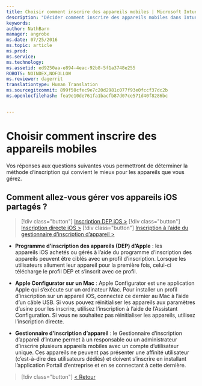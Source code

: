 ```yaml
---
title: Choisir comment inscrire des appareils mobiles | Microsoft Intune
description: "Décider comment inscrire des appareils mobiles dans Intune en répondant à quelques questions simples"
keywords: 
author: NathBarn
manager: angrobe
ms.date: 07/25/2016
ms.topic: article
ms.prod: 
ms.service: 
ms.technology: 
ms.assetid: ed9250aa-e894-4eac-92b8-5f1a3748e255
ROBOTS: NOINDEX,NOFOLLOW
ms.reviewer: dagerrit
translationtype: Human Translation
ms.sourcegitcommit: 899f50cfec9e7c20d2981c077f93e0fccf37dc2b
ms.openlocfilehash: fea9e10de761fa1bacfb87d07ce571d40f8286bc


---
```

# Choisir comment inscrire des appareils mobiles

Vos réponses aux questions suivantes vous permettront de déterminer la méthode d’inscription qui convient le mieux pour les appareils que vous gérez.


## **Comment allez-vous gérer vos appareils iOS partagés ?**

  > [!div class="button"]
  [Inscription DEP iOS >](/intune/deploy-use/ios-device-enrollment-program-in-microsoft-intune)
  > [!div class="button"]
  [Inscription directe iOS >](/intune/deploy-use/ios-direct-enrollment-in-microsoft-intune)
  > [!div class="button"]
  [Inscription à l’aide du gestionnaire d’inscription d’appareil >](/intune/deploy-use/enroll-corporate-owned-devices-with-the-device-enrollment-manager-in-microsoft-intune)

  - **Programme d’inscription des appareils (DEP) d’Apple** : les appareils iOS achetés ou gérés à l’aide du programme d’inscription des appareils peuvent être ciblés avec un profil d’inscription. Lorsque les utilisateurs allument leur appareil pour la première fois, celui-ci télécharge le profil DEP et s’inscrit avec ce profil.

  - **Apple Configurator sur un Mac** : Apple Configurator est une application Apple qui s’exécute sur un ordinateur Mac. Pour installer un profil d’inscription sur un appareil iOS, connectez ce dernier au Mac à l’aide d’un câble USB. Si vous pouvez réinitialiser les appareils aux paramètres d’usine pour les inscrire, utilisez l’inscription à l’aide de l’Assistant Configuration. Si vous ne souhaitez pas réinitialiser les appareils, utilisez l’inscription directe.

  - **Gestionnaire d’inscription d’appareil** : le Gestionnaire d’inscription d’appareil d’Intune permet à un responsable ou un administrateur d’inscrire plusieurs appareils mobiles avec un compte d’utilisateur unique. Ces appareils ne peuvent pas présenter une affinité utilisateur (c’est-à-dire des utilisateurs dédiés) et doivent s’inscrire en installant l’application Portail d’entreprise et en se connectant à cette dernière.

  > [!div class="button"]
  [< Retour](choose-how-to-enroll-devices3.md)



<!--HONumber=Sep16_HO2-->


